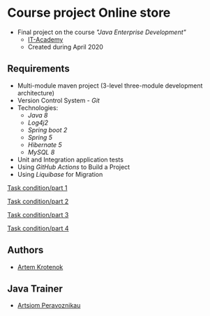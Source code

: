 # Course project Online store
* Final project on the course _"Java Enterprise Development"_
    * [IT-Academy](https://www.it-academy.by/)
    * Сreated during April 2020

## Requirements
* Multi-module maven project (3-level three-module development architecture)
* Version Control System - _Git_
* Technologies:
   * _Java 8_
   * _Log4j2_
   * _Spring boot 2_
   * _Spring 5_
   * _Hibernate 5_
   * _MySQL 8_
* Unit and Integration application tests
* Using _GitHub Actions_ to Build a Project
* Using _Liquibase_ for Migration

[Task condition/part 1](https://drive.google.com/file/d/18NNcnNCpGsFwbAMDOXuLGm8ppddE9ucn/view?usp=sharing)

[Task condition/part 2](https://drive.google.com/file/d/1HuA_2jX_5E4TE4CRT-3JKS8ngdS4hMG1/view?usp=sharing)

[Task condition/part 3](https://drive.google.com/file/d/1r9CMGZzN8lqm44YF67LLHAfaWvSrc-GH/view?usp=sharing)

[Task condition/part 4](https://drive.google.com/file/d/1EfTSE9ovdexv6aIkuOm7CuObqhH1aflo/view?usp=sharing)

## Authors

* [Artem Krotenok](https://www.linkedin.com/in/artem-krotenok/)

## Java Trainer

* [Artsiom Peravoznikau](https://www.linkedin.com/in/artsiom-peravoznikau/)
